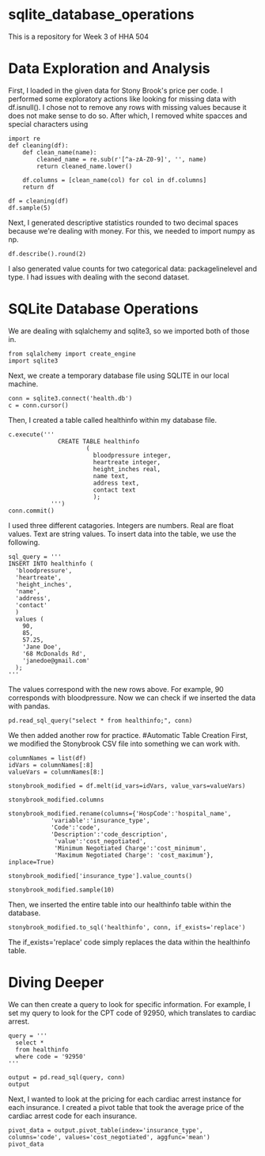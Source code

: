 # sqlite_database_operations
This is a repository for Week 3 of HHA 504

# Data Exploration and Analysis
First, I loaded in the given data for Stony Brook's price per code. I performed some exploratory actions like looking for missing data with df.isnull(). 
I chose not to remove any rows with missing values because it does not make sense to do so.
After which, I removed white spacces and special characters using 
```
import re
def cleaning(df):
    def clean_name(name):
        cleaned_name = re.sub(r'[^a-zA-Z0-9]', '', name)
        return cleaned_name.lower()

    df.columns = [clean_name(col) for col in df.columns]
    return df

df = cleaning(df)
df.sample(5)
```
Next, I generated descriptive statistics rounded to two decimal spaces because we're dealing with money. For this, we needed to import numpy as np. 
```
df.describe().round(2)
```
I also generated value counts for two categorical data: packagelinelevel and type. 
I had issues with dealing with the second dataset. 

# SQLite Database Operations
We are dealing with sqlalchemy and sqlite3, so we imported both of those in. 
```
from sqlalchemy import create_engine
import sqlite3
```
Next, we create a temporary database file using SQLITE in our local machine.
```
conn = sqlite3.connect('health.db')
c = conn.cursor()
```
Then, I created a table called healthinfo within my database file.
```
c.execute('''
              CREATE TABLE healthinfo
                      (
                        bloodpressure integer,
                        heartreate integer,
                        height_inches real,
                        name text,
                        address text,
                        contact text
                        );
            ''')
conn.commit()
```
I used three different catagories. Integers are numbers. Real are float values. Text are string values. 
To insert data into the table, we use the following. 
```
sql_query = '''
INSERT INTO healthinfo (
  'bloodpressure',
  'heartreate',
  'height_inches',
  'name',
  'address',
  'contact'
  )
  values (
    90,
    85,
    57.25,
    'Jane Doe',
    '68 McDonalds Rd',
    'janedoe@gmail.com'
  );
'''
```
The values correspond with the new rows above. For example, 90 corresponds with bloodpressure. 
Now we can check if we inserted the data with pandas. 
```
pd.read_sql_query("select * from healthinfo;", conn)
```
We then added another row for practice. 
#Automatic Table Creation
First, we modified the Stonybrook CSV file into something we can work with. 
```
columnNames = list(df)
idVars = columnNames[:8]
valueVars = columnNames[8:]

stonybrook_modified = df.melt(id_vars=idVars, value_vars=valueVars)

stonybrook_modified.columns

stonybrook_modified.rename(columns={'HospCode':'hospital_name',
            'variable':'insurance_type',
            'Code':'code',
            'Description':'code_description',
             'value':'cost_negotiated',
             'Minimum Negotiated Charge':'cost_minimum',
             'Maximum Negotiated Charge': 'cost_maximum'}, inplace=True)

stonybrook_modified['insurance_type'].value_counts()

stonybrook_modified.sample(10)
```
Then, we inserted the entire table into our healthinfo table within the database. 
```
stonybrook_modified.to_sql('healthinfo', conn, if_exists='replace')
```
The if_exists='replace' code simply replaces the data within the healthinfo table. 
# Diving Deeper
We can then create a query to look for specific information. For example, I set my query to look for the CPT code of 92950, which translates to cardiac arrest.
```
query = '''
  select *
  from healthinfo
  where code = '92950'
'''

output = pd.read_sql(query, conn)
output
```
Next, I wanted to look at the pricing for each cardiac arrest instance for each insurance. I created a pivot table that took the average price of the cardiac arrest code for each insurance. 
```
pivot_data = output.pivot_table(index='insurance_type', columns='code', values='cost_negotiated', aggfunc='mean')
pivot_data
```
